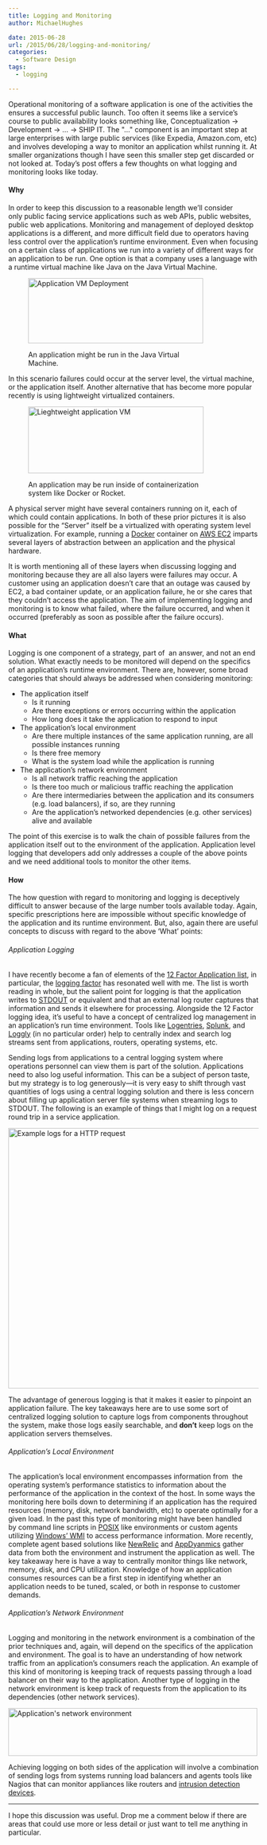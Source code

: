 ```yaml
---
title: Logging and Monitoring
author: MichaelHughes

date: 2015-06-28
url: /2015/06/28/logging-and-monitoring/
categories:
  - Software Design
tags:
  - logging

---
```

Operational monitoring of a software application is one of the activities the ensures a successful public launch. Too often it seems like a service’s course to public availability looks something like, Conceptualization → Development → &#8230; → SHIP IT. The "&#8230;" component is an important step at large enterprises with large public services (like Expedia, Amazon.com, etc) and involves developing a way to monitor an application whilst running it. At smaller organizations though I have seen this smaller step get discarded or not looked at. Today&#8217;s post offers a few thoughts on what logging and monitoring looks like today.

#### <!--more-->Why

In order to keep this discussion to a reasonable length we’ll consider only public facing service applications such as web APIs, public websites, public web applications. Monitoring and management of deployed desktop applications is a different, and more difficult field due to operators having less control over the application&#8217;s runtime environment. Even when focusing on a certain class of applications we run into a variety of different ways for an application to be run. One option is that a company uses a language with a runtime virtual machine like Java on the Java Virtual Machine.<figure id="attachment_392" style="width: 352px" class="wp-caption aligncenter">

[<img class="size-full wp-image-392" src="//codinginthetrenches.com/wp-content/uploads/2015/06/app-vm.png" alt="Application VM Deployment" width="352" height="131" srcset="https://codinginthetrenches.com/wp-content/uploads/2015/06/app-vm-300x112.png 300w, https://codinginthetrenches.com/wp-content/uploads/2015/06/app-vm.png 352w" sizes="(max-width: 352px) 100vw, 352px" />][1]<figcaption class="wp-caption-text">An application might be run in the Java Virtual Machine.</figcaption></figure> 

In this scenario failures could occur at the server level, the virtual machine, or the application itself. Another alternative that has become more popular recently is using lightweight virtualized containers.<figure id="attachment_393" style="width: 353px" class="wp-caption aligncenter">

[<img class="size-full wp-image-393" src="//codinginthetrenches.com/wp-content/uploads/2015/06/lw-vm.png" alt="Lieghtweight application VM" width="353" height="134" srcset="https://codinginthetrenches.com/wp-content/uploads/2015/06/lw-vm-300x114.png 300w, https://codinginthetrenches.com/wp-content/uploads/2015/06/lw-vm.png 353w" sizes="(max-width: 353px) 100vw, 353px" />][2]<figcaption class="wp-caption-text">An application may be run inside of containerization system like Docker or Rocket.</figcaption></figure> 

A physical server might have several containers running on it, each of which could contain applications. In both of these prior pictures it is also possible for the “Server” itself be a virtualized with operating system level virtualization. For example, running a [Docker][3] container on [AWS EC2][4] imparts several layers of abstraction between an application and the physical hardware.

It is worth mentioning all of these layers when discussing logging and monitoring because they are all also layers were failures may occur. A customer using an application doesn’t care that an outage was caused by EC2, a bad container update, or an application failure, he or she cares that they couldn’t access the application. The aim of implementing logging and monitoring is to know what failed, where the failure occurred, and when it occurred (preferably as soon as possible after the failure occurs).

#### What

Logging is one component of a strategy, part of  an answer, and not an end solution. What exactly needs to be monitored will depend on the specifics of an application&#8217;s runtime environment. There are, however, some broad categories that should always be addressed when considering monitoring:

  * The application itself 
      * Is it running
      * Are there exceptions or errors occurring within the application
      * How long does it take the application to respond to input
  * The application&#8217;s local environment 
      * Are there multiple instances of the same application running, are all possible instances running
      * Is there free memory
      * What is the system load while the application is running
  * The application&#8217;s network environment 
      * Is all network traffic reaching the application
      * Is there too much or malicious traffic reaching the application
      * Are there intermediaries between the application and its consumers (e.g. load balancers), if so, are they running
      * Are the application&#8217;s networked dependencies (e.g. other services) alive and available

The point of this exercise is to walk the chain of possible failures from the application itself out to the environment of the application. Application level logging that developers add only addresses a couple of the above points and we need additional tools to monitor the other items.

#### How

The how question with regard to monitoring and logging is deceptively difficult to answer because of the large number tools available today. Again, specific prescriptions here are impossible without specific knowledge of the application and its runtime environment. But, also, again there are useful concepts to discuss with regard to the above ‘What’ points:

###### Application Logging

I have recently become a fan of elements of the [12 Factor Application list][5], in particular, the [logging factor][6] has resonated well with me. The list is worth reading in whole, but the salient point for logging is that the application writes to [STDOUT][7] or equivalent and that an external log router captures that information and sends it elsewhere for processing. Alongside the 12 Factor logging idea, it’s useful to have a concept of centralized log management in an application&#8217;s run time environment. Tools like <a href="https://logentries.com/" target="_blank">Logentries</a>, <a href="http://www.splunk.com/" target="_blank">Splunk</a>, and <a href="https://www.loggly.com/" target="_blank">Loggly</a> (in no particular order) help to centrally index and search log streams sent from applications, routers, operating systems, etc.

Sending logs from applications to a central logging system where operations personnel can view them is part of the solution. Applications need to also log useful information. This can be a subject of person taste, but my strategy is to log generously—it is very easy to shift through vast quantities of logs using a central logging solution and there is less concern about filling up application server file systems when streaming logs to STDOUT. The following is an example of things that I might log on a request round trip in a service application.
  
[<img class="aligncenter size-full wp-image-399" src="//codinginthetrenches.com/wp-content/uploads/2015/06/Logging-RoundTrip.png" alt="Example logs for a HTTP request" width="599" height="523" srcset="https://codinginthetrenches.com/wp-content/uploads/2015/06/Logging-RoundTrip-300x262.png 300w, https://codinginthetrenches.com/wp-content/uploads/2015/06/Logging-RoundTrip.png 599w" sizes="(max-width: 599px) 100vw, 599px" />][8]
  
The advantage of generous logging is that it makes it easier to pinpoint an application failure. The key takeaways here are to use some sort of centralized logging solution to capture logs from components throughout the system, make those logs easily searchable, and **don’t** keep logs on the application servers themselves.

###### Application’s Local Environment

The application&#8217;s local environment encompasses information from  the operating system’s performance statistics to information about the performance of the application in the context of the host. In some ways the monitoring here boils down to determining if an application has the required resources (memory, disk, network bandwidth, etc) to operate optimally for a given load. In the past this type of monitoring might have been handled by command line scripts in [POSIX][9] like environments or custom agents utilizing [Windows&#8217; WMI][10] to access performance information. More recently, complete agent based solutions like [NewRelic][11] and [AppDyanmics][12] gather data from both the environment and instrument the application as well. The key takeaway here is have a way to centrally monitor things like network, memory, disk, and CPU utilization. Knowledge of how an application consumes resources can be a first step in identifying whether an application needs to be tuned, scaled, or both in response to customer demands.

###### Application’s Network Environment

Logging and monitoring in the network environment is a combination of the prior techniques and, again, will depend on the specifics of the application and environment. The goal is to have an understanding of how network traffic from an application&#8217;s consumers reach the application. An example of this kind of monitoring is keeping track of requests passing through a load balancer on their way to the application. Another type of logging in the network environment is keep track of requests from the application to its dependencies (other network services).

[<img class="aligncenter size-full wp-image-401" src="//codinginthetrenches.com/wp-content/uploads/2015/06/Network-Environment.png" alt="Application's network environment" width="501" height="96" srcset="https://codinginthetrenches.com/wp-content/uploads/2015/06/Network-Environment-300x57.png 300w, https://codinginthetrenches.com/wp-content/uploads/2015/06/Network-Environment.png 501w" sizes="(max-width: 501px) 100vw, 501px" />][13]

Achieving logging on both sides of the application will involve a combination of sending logs from systems running load balancers and agents tools like Nagios that can monitor appliances like routers and [intrusion detection devices][14].

* * *

I hope this discussion was useful. Drop me a comment below if there are areas that could use more or less detail or just want to tell me anything in particular.

 [1]: //codinginthetrenches.com/wp-content/uploads/2015/06/app-vm.png
 [2]: //codinginthetrenches.com/wp-content/uploads/2015/06/lw-vm.png
 [3]: https://www.docker.com/
 [4]: http://aws.amazon.com/ec2/
 [5]: http://12factor.net/
 [6]: http://12factor.net/logs
 [7]: https://en.wikipedia.org/wiki/Standard_streams#Standard_output_.28stdout.29
 [8]: //codinginthetrenches.com/wp-content/uploads/2015/06/Logging-RoundTrip.png
 [9]: https://en.wikipedia.org/wiki/POSIX
 [10]: https://msdn.microsoft.com/en-us/library/aa384642(v=vs.85).aspx
 [11]: http://newrelic.com/
 [12]: http://www.appdynamics.com/
 [13]: //codinginthetrenches.com/wp-content/uploads/2015/06/Network-Environment.png
 [14]: https://en.wikipedia.org/wiki/Intrusion_detection_system